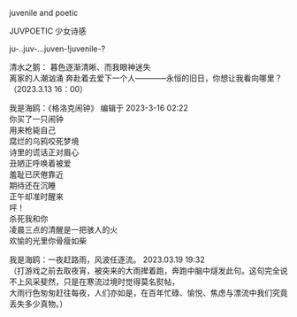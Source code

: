 juvenile and poetic

JUVPOETIC 少女诗感

ju-..juv-...juven-!juvenile-?


清水之鹅：
暮色逐渐清晰、而我眼神迷失  
离家的人潮汹涌 奔赴着去爱下一个人————永恒的旧日，你想让我看向哪里？  
（2023.3.13  16：00）
      
      
      
我是海鸥：《格洛克闹钟》 编辑于 2023-3-16 02:22   
你买了一只闹钟  
用来枪毙自己  
腐烂的乌鸦咬死梦境  
诗里的谎话正对眉心  
丑陋正呼唤着被爱  
羞耻已厌倦靠近  
期待还在沉睡  
正午却准时醒来  
呯！  
杀死我和你  
凌晨三点的清醒是一把骇人的火  
欢愉的光里你骨瘦如柴  


  
  
我是海鸥：一夜赶路雨，风波任逐流。  2023.03.19  19:32     
（打游戏之前去取夜宵，被突来的大雨撵着跑，奔跑中脑中燧发此句。这句完全说不上风采斐然，只是在寒流过境时觉得莫名熨帖，  
大雨行色匆匆赶往每夜，人们亦如是，在百年忙碌、愉悦、焦虑与漂流中我们究竟丢失多少真物。）
